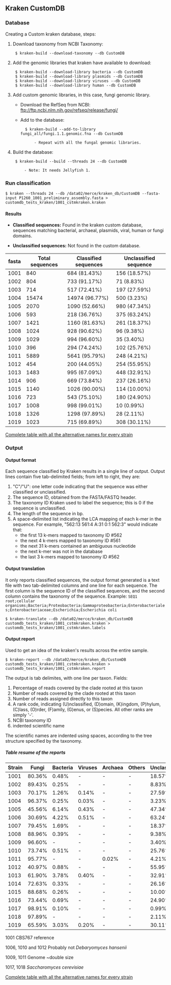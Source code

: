 ## Kraken CustomDB

### Database
Creating a Custom kraken database, steps:

1. Download taxonomy from NCBI Taxonomy:

		$ kraken-build --download-taxonomy --db CustomDB

2. Add the genomic libraries that kraken have available to download:

		$ kraken-build --download-library bacteria --db CustomDB
		$ kraken-build --download-library plasmids --db CustomDB
	 	$ kraken-build --download-library viruses --db CustomDB
		$ kraken-build --download-library human --db CustomDB

3. Add custom genomic libraries, in this case, fungi genomic library.

	- Download the RefSeq from NCBI: ftp://ftp.ncbi.nlm.nih.gov/refseq/release/fungi/

	- Add to the database:

			$ kraken-build --add-to-library fungi_all/fungi.1.1.genomic.fna --db CustomDB

				- Repeat with all the fungal genomic libraries. 

4. Build the database:

		$ kraken-build --build --threads 24 --db CustomDB

			- Note: It needs Jellyfish 1. 


### Run classification

	$ kraken --threads 24 --db /data02/merce/kraken_db/CustomDB --fasta-input P1260_1001_preliminary_assembly.fasta > customdb_tests_kraken/1001_cstmkraken.kraken 

#### Results

- **Classified sequences:** Found in the kraken custom database, sequences matching bacterial, archaeal, plasmids, viral, human or fungi domains.

- **Unclassified sequences:** Not found in the custom database.  

| fasta     	| Total sequences 	| Classified sequences 	| Unclassified sequence |
|---------------|-----------------------|-----------------------|-----------------------| 
| 1001       	| 840             	| 684 (81.43%)	      	| 156 (18.57%)	        |
| 1002		| 804			| 733 (91.17%)		| 71 (8.83%)		|	
| 1003		| 714			| 517 (72.41%)		| 197 (27.59%)		|
| 1004		| 15474			| 14974 (96.77%)	| 500 (3.23%)		|
| 1005		| 2070			| 1090 (52.66%)		| 980 (47.34%)		|
| 1006		| 593			| 218 (36.76%)		| 375 (63.24%)		|
| 1007		| 1421			| 1160 (81.63%)		| 261 (18.37%)		|
| 1008		| 1024			| 928 (90.62%)		| 96 (9.38%)		|
| 1009		| 1029			| 994 (96.60%)		| 35 (3.40%)		|
| 1010		| 396			| 294 (74.24%)		| 102 (25.76%)		|
| 1011		| 5889			| 5641 (95.79%)		| 248 (4.21%)		|
| 1012		| 454			| 200 (44.05%)		| 254 (55.95%)		|
| 1013		| 1483			| 995 (67.09%)		| 448 (32.91%)		|
| 1014		| 906			| 669 (73.84%)		| 237 (26.16%)		|
| 1015		| 1140			| 1026 (90.00%)		| 114 (10.00%)		|
| 1016		| 723			| 543 (75.10%)		| 180 (24.90%)		|
| 1017		| 1008			| 998 (99.01%)		| 10 (0.99%)		|
| 1018		| 1326			| 1298 (97.89%)		| 28 (2.11%)		|
| 1019		| 1023			| 715 (69.89%)		| 308 (30.11%)		|
	
[Complete table with all the alternative names for every strain](https://github.com/The-Bioinformatics-Group/Debaryomyces_hansenii/blob/master/Work_files/Strains.md)

### Output

#### Output format

Each sequence classified by Kraken results in a single line of output. Output lines contain five tab-delimited fields; from left to right, they are:

1. "C"/"U": one letter code indicating that the sequence was either classified or unclassified.
2. The sequence ID, obtained from the FASTA/FASTQ header.
3. The taxonomy ID Kraken used to label the sequence; this is 0 if the sequence is unclassified.
4. The length of the sequence in bp.
5. A space-delimited list indicating the LCA mapping of each k-mer in the sequence. For example, "562:13 561:4 A:31 0:1 562:3" would indicate that:
	- the first 13 k-mers mapped to taxonomy ID #562
	- the next 4 k-mers mapped to taxonomy ID #561
	- the next 31 k-mers contained an ambiguous nucleotide
	- the next k-mer was not in the database
	- the last 3 k-mers mapped to taxonomy ID #562

#### Output translation

It only reports classified sequences, the output format generated is a text file with two tab-delimited columns and one line for each sequence. The first column is the sequence ID of the classified sequences, and the second column contains the taxonomy of the sequence. Example: `SEQ1  root;cellular organisms;Bacteria;Proteobacteria;Gammaproteobacteria;Enterobacteriales;Enterobacteriaceae;Escherichia;Escherichia coli`

	$ kraken-translate --db /data02/merce/kraken_db/CustomDB customdb_tests_kraken/1001_cstmkraken.kraken > customdb_tests_kraken/1001_cstmkraken.labels
	
#### Output report

Used to get an idea of the kraken's results across the entire sample.

	$ kraken-report --db /data02/merce/kraken_db/CustomDB customdb_tests_kraken/1001_cstmkraken.kraken > customdb_tests_kraken/1001_cstmkraken.report

The output is tab delimites, with one line per taxon. Fields:

1. Percentage of reads covered by the clade rooted at this taxon
2. Number of reads covered by the clade rooted at this taxon
3. Number of reads assigned directly to this taxon
4. A rank code, indicating (U)nclassified, (D)omain, (K)ingdom, (P)hylum, (C)lass, (O)rder, (F)amily, (G)enus, or (S)pecies. All other ranks are simply '-'.
5. NCBI taxonomy ID 
6. indented scientific name

The scientific names are indented using spaces, according to the tree structure specified by the taxonomy.

##### Table resume of the reports

| Strain	| Fungi		| Bacteria	| Viruses	| Archaea	| Others	| Unclassified	|
|---------------|---------------|---------------|---------------|---------------|---------------|---------------|
| 1001		| 80.36%	| 0.48%		| -		| -		| -		| 18.57%	|
| 1002		| 89.43%	| 0.25%		| -		| -		| -		| 8.83%		|
| 1003		| 70.17%	| 1.26%		| 0.14%		| - 		| -		| 27.59%	|
| 1004		| 96.37%	| 0.25%		| 0.03%		| - 		| -		| 3.23%		|
| 1005		| 45.56%	| 6.14%		| 0.43%		| -		| -		| 47.34%	|
| 1006		| 30.69%	| 4.22%		| 0.51%		| -		| -		| 63.24%	|
| 1007		| 79.45%	| 1.69%		| -		| -		| -		| 18.37%	|
| 1008		| 88.96%	| 0.39%		| -		| -		| -		| 9.38%		|
| 1009		| 96.60%	| -		| - 		| -		| - 		| 3.40%		|
| 1010		| 73.74%	| 0.51%		| -		| -		| -		| 25.76%	|
| 1011		| 95.77%	| -		| - 		| 0.02%		| -		| 4.21%		|
| 1012		| 40.97%	| 0.88%		| - 		| -		| -		| 55.95%	|
| 1013		| 61.90%	| 3.78%		| 0.40%		| - 		| - 		| 32.91%	|
| 1014		| 72.63%	| 0.33%		| - 		| - 		| - 		| 26.16%	|
| 1015		| 88.68%	| 0.26%		| -		| -		| -		| 10.00%	|
| 1016		| 73.44%	| 0.69%		| -		| -		| -		| 24.90%	|
| 1017		| 98.91%	| 0.10%		| - 		| -		| - 		| 0.99%		|
| 1018		| 97.89%	| -		| -		| -		| -		| 2.11%		|
| 1019		| 65.59%	| 3.03%		| 0.20%		| - 		| -		| 30.11%	|

1001 CBS767 reference

1006, 1010 and 1012 Probably not *Debaryomyces hansenii*

1009, 1011 Genome ~double size

1017, 1018 *Saccharomyces cerevisiae*

[Complete table with all the alternative names for every strain](https://github.com/The-Bioinformatics-Group/Debaryomyces_hansenii/blob/master/Work_files/Strains.md)
